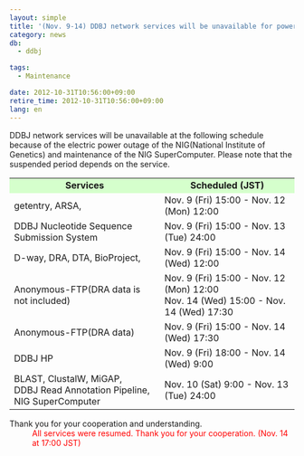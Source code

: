 ```yaml
---
layout: simple
title: '(Nov. 9-14) DDBJ network services will be unavailable for power outage of the NIG'
category: news
db:
  - ddbj

tags:
  - Maintenance

date: 2012-10-31T10:56:00+09:00
retire_time: 2012-10-31T10:56:00+09:00
lang: en
---
```


<html>DDBJ network services will be unavailable at the following schedule because of the electric power outage of the NIG(National Institute of Genetics) and maintenance of the NIG SuperComputer. Please note that the suspended period depends on the service.

<table>
    <tbody>
        <tr>
            <td align="center" style="background-color:#d5ffcc;"><b>Services</b></td>
            <td align="center" style="background-color:#d5ffcc;"><b>Scheduled (JST)</b></td>
        </tr>
        <tr>
            <td>getentry, ARSA,</td>
            <td align="top">Nov. 9 (Fri) 15:00 - Nov. 12 (Mon) 12:00<br><!-- <font color="#ff0000">(resumed)</font> -->
            </td>
        </tr>
        <tr>
            <td>DDBJ Nucleotide Sequence Submission System</td>
            <td align="top">Nov. 9 (Fri) 15:00 - Nov. 13 (Tue) 24:00<br><!-- <font color="#ff0000">(resumed)</font> -->
            </td>
        </tr>
        <tr>
            <td>D-way, DRA, DTA, BioProject,</td>
            <td align="top">Nov. 9 (Fri) 15:00 - Nov. 14 (Wed) 12:00<br><!-- <font color="#ff0000">(resumed)</font> -->
            </td>
        </tr>
        <tr>
            <td>Anonymous-FTP(DRA data is not included)</td>
            <td align="top">Nov. 9 (Fri) 15:00 - Nov. 12 (Mon) 12:00<br>Nov. 14 (Wed) 15:00 - Nov. 14 (Wed) 17:30</td><!-- <font color="#ff0000">(resumed)</font> -->
        </tr>
        <tr>
            <td>Anonymous-FTP(DRA data)</td>
            <td align="top">Nov. 9 (Fri) 15:00 - Nov. 14 (Wed) 17:30<br><!-- <font color="#ff0000">(resumed)</font> -->
            </td>
        </tr>
        <tr>
            <td>DDBJ HP</td>
            <td align="top">Nov. 9 (Fri) 18:00 - Nov. 14 (Wed) 9:00<br><!-- <font color="#ff0000">(resumed)</font> -->
            </td>
        </tr>
        <tr>
            <td>BLAST, ClustalW, MiGAP,<br>DDBJ Read Annotation Pipeline,<br>NIG SuperComputer</td>
            <td align="top">Nov. 10 (Sat) 9:00 - Nov. 13 (Tue) 24:00<br><!-- <font color="#ff0000">(resumed)</font> -->
            </td>
        </tr>
    </tbody>
</table>Thank you for your cooperation and understanding.<dd>
    <font color="#ff0000">All services were resumed. Thank you for your cooperation. (Nov. 14 at 17:00 JST)</font>
</dd>
</html>
